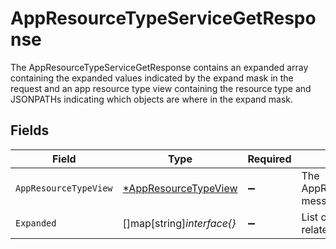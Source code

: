 # AppResourceTypeServiceGetResponse

 The AppResourceTypeServiceGetResponse contains an expanded array containing the expanded values indicated by the expand mask
 in the request and an app resource type view containing the resource type and JSONPATHs indicating which objects are where in the expand mask.



## Fields

| Field                                                              | Type                                                               | Required                                                           | Description                                                        |
| ------------------------------------------------------------------ | ------------------------------------------------------------------ | ------------------------------------------------------------------ | ------------------------------------------------------------------ |
| `AppResourceTypeView`                                              | [*AppResourceTypeView](../../models/shared/appresourcetypeview.md) | :heavy_minus_sign:                                                 |  The AppResourceTypeView message.<br/>                             |
| `Expanded`                                                         | []map[string]*interface{}*                                         | :heavy_minus_sign:                                                 |  List of serialized related objects.<br/>                          |